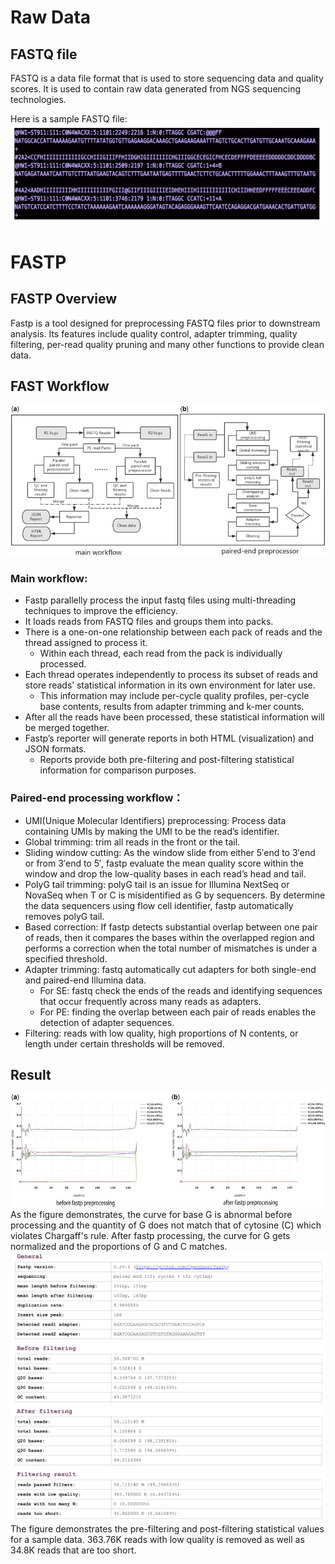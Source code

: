 # Raw Data

## FASTQ file

FASTQ is a data file format that is used to store sequencing data and quality scores. It is used to contain raw data generated from NGS sequencing technologies. 

Here is a sample FASTQ file:
![image](fastq_file.png)


# FASTP  

## FASTP Overview  
Fastp is a tool designed for preprocessing FASTQ files prior to downstream analysis. Its features include quality control, adapter trimming, quality filtering, per-read quality pruning and many other functions to provide clean data.  

## FAST Workflow  
![Image](fastp_workflow.jpg)

### Main workflow:  
* Fastp parallelly process the input fastq files using multi-threading techniques to improve the efficiency.  
* It loads reads from FASTQ files and groups them into packs.  
* There is a one-on-one relationship between each pack of reads and the thread assigned to process it.  
  * Within each thread, each read from the pack is individually processed.
* Each thread operates independently to process its subset of reads and store reads’ statistical information in its own environment for later use.
  * This information may include per-cycle quality profiles, per-cycle base contents, results from adapter trimming and k-mer counts.
* After all the reads have been processed, these statistical information will be merged together.
* Fastp’s reporter will generate reports in both HTML (visualization) and JSON formats.
  * Reports provide both pre-filtering and post-filtering statistical information for comparison purposes.  

### Paired-end processing workflow：
*	UMI(Unique Molecular Identifiers) preprocessing: Process data containing UMIs by making the UMI to be the read’s identifier.  
*	Global trimming: trim all reads in the front or the tail.  
*	Sliding window cutting: As the window slide from either 5′end to 3′end or from 3′end to 5′, fastp evaluate the mean quality score within the window and drop the low-quality bases in each read’s head and tail.  
*	PolyG tail trimming: polyG tail is an issue for Illumina NextSeq or NovaSeq when T or C is misidentified as G by sequencers. By determine the data sequencers using flow cell identifier, fastp automatically removes polyG tail.  
*	Based correction: If fastp detects substantial overlap between one pair of reads, then it compares the bases within the overlapped region and performs a correction when the total number of mismatches is under a specified threshold.  
*	Adapter trimming: fastq automatically cut adapters for both single-end and paired-end Illumina data.  
    * For SE: fastq check the ends of the reads and identifying sequences that occur frequently across many reads as adapters.  
    * For PE: finding the overlap between each pair of reads enables the detection of adapter sequences.  
*	Filtering: reads with low quality, high proportions of N contents, or length under certain thresholds will be removed.

 ## Result
 ![Image](fastp_result.jpg)
As the figure demonstrates, the curve for base G is abnormal before processing and the quantity of G does not match that of cytosine (C) which violates Chargaff's rule. After fastp processing, the curve for G gets normalized and the proportions of G and C matches.  
 ![Image](fastp_report.png)  
 The figure demonstrates the pre-filtering and post-filtering statistical values for a sample data. 363.76K reads with low quality is removed as well as 34.8K reads that are too short.


